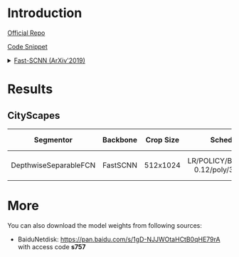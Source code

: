 # Introduction

<a href="">Official Repo</a>

<a href="https://github.com/SegmentationBLWX/sssegmentation/blob/main/ssseg/modules/models/backbones/fastscnn.py">Code Snippet</a>

<details>
<summary align="left"><a href="https://arxiv.org/pdf/1902.04502.pdf">Fast-SCNN (ArXiv'2019)</a></summary>

```latex
@article{poudel2019fast,
    title={Fast-scnn: Fast semantic segmentation network},
    author={Poudel, Rudra PK and Liwicki, Stephan and Cipolla, Roberto},
    journal={arXiv preprint arXiv:1902.04502},
    year={2019}
}
```

</details>


# Results

## CityScapes
| Segmentor              | Backbone     | Crop Size  | Schedule                              | Train/Eval Set  | mIoU   | Download                                                                                                                                                                                                                                                                                                                                                                                                                                                |
| :-:                    | :-:          | :-:        | :-:                                   | :-:             | :-:    | :-:                                                                                                                                                                                                                                                                                                                                                                                                                                                     |
| DepthwiseSeparableFCN  | FastSCNN     | 512x1024   | LR/POLICY/BS/EPOCH: 0.12/poly/32/1750 | train/val       | 71.53% | [cfg](https://raw.githubusercontent.com/SegmentationBLWX/sssegmentation/main/ssseg/configs/fastscnn/depthwiseseparablefcn_fastscnn_cityscapes.py) &#124; [model](https://github.com/SegmentationBLWX/modelstore/releases/download/ssseg_fastscnn/depthwiseseparablefcn_fastscnn_cityscapes_train.pth) &#124; [log](https://github.com/SegmentationBLWX/modelstore/releases/download/ssseg_fastscnn/depthwiseseparablefcn_fastscnn_cityscapes_train.log) |


# More
You can also download the model weights from following sources:
- BaiduNetdisk: https://pan.baidu.com/s/1gD-NJJWOtaHCtB0qHE79rA with access code **s757**